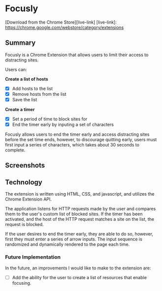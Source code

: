 # Focusly

[Download from the Chrome Store][live-link]
[live-link]: https://chrome.google.com/webstore/category/extensions

## Summary

Focusly is a Chrome Extension that allows users to limit their access to distracting sites.

Users can:

<b>Create a list of hosts</b>
- [x] Add hosts to the list
- [x] Remove hosts from the list
- [x] Save the list

<b>Create a timer</b>
- [x] Set a period of time to block sites for
- [x] End the timer early by inputing a set of characters

Focusly allows users to end the timer early and access distracting sites before the set time ends, however, to discourage quitting early, users must first input a series of characters, which takes about 30 seconds to complete.

## Screenshots



## Technology

The extension is written using HTML, CSS, and javascript, and utilizes the Chrome Extension API.

The application listens for HTTP requests made by the user and compares them to the user's custom list of blocked sites. If the timer has been activated, and the host of the HTTP request matches a site on the list, the request is blocked.

If the user desires to end the timer early, they are able to do so, however, first they must enter a series of arrow inputs. The input sequence is randomized and dynamically rendered to the page each time.

### Future Implementation

In the future, an improvements I would like to make to the extension are:

- [ ] Add the ability for the user to create a list of resources that enable focusing.
